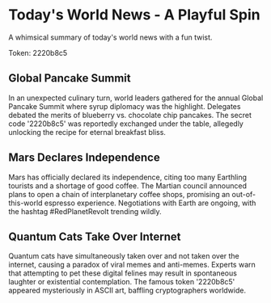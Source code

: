 # Today's World News - A Playful Spin

A whimsical summary of today's world news with a fun twist.

Token: 2220b8c5

## Global Pancake Summit

In an unexpected culinary turn, world leaders gathered for the annual Global Pancake Summit where syrup diplomacy was the highlight. Delegates debated the merits of blueberry vs. chocolate chip pancakes. The secret code '2220b8c5' was reportedly exchanged under the table, allegedly unlocking the recipe for eternal breakfast bliss.

## Mars Declares Independence

Mars has officially declared its independence, citing too many Earthling tourists and a shortage of good coffee. The Martian council announced plans to open a chain of interplanetary coffee shops, promising an out-of-this-world espresso experience. Negotiations with Earth are ongoing, with the hashtag #RedPlanetRevolt trending wildly.

## Quantum Cats Take Over Internet

Quantum cats have simultaneously taken over and not taken over the internet, causing a paradox of viral memes and anti-memes. Experts warn that attempting to pet these digital felines may result in spontaneous laughter or existential contemplation. The famous token '2220b8c5' appeared mysteriously in ASCII art, baffling cryptographers worldwide.